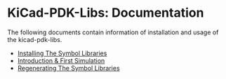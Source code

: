 # KiCad-PDK-Libs: Documentation

The following documents contain information of installation and usage of the kicad-pdk-libs.

 * [Installing The Symbol Libraries](./install.md)
 * [Introduction & First Simulation](./intro.md)
 * [Regenerating The Symbol Libraries](./regen.md)
